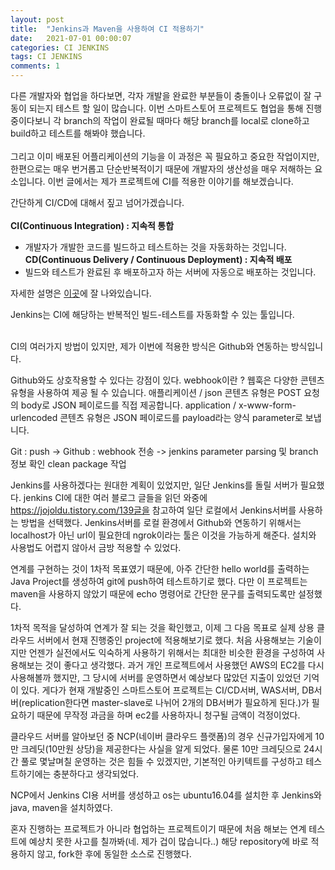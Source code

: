 ```yaml
---
layout: post
title:  "Jenkins과 Maven을 사용하여 CI 적용하기"
date:   2021-07-01 00:00:07
categories: CI JENKINS
tags: CI JENKINS
comments: 1
--- 
```


  다른 개발자와 협업을 하다보면, 각자 개발을 완료한 부분들이 충돌이나 오류없이 잘 구동이 되는지 테스트 할 일이 많습니다. 
 이번 스마트스토어 프로젝트도 협업을 통해 진행 중이다보니 각 branch의 작업이 완료될 때마다 해당 branch를 local로 clone하고 build하고 테스트를 해봐야 했습니다. <br>  
 그리고 이미 배포된 어플리케이션의 기능을 
이 과정은 꼭 필요하고 중요한 작업이지만, 한편으로는 매우 번거롭고 단순반복적이기 때문에 개발자의 생산성을 매우 저해하는 요소입니다. 
이번 글에서는 제가 프로젝트에 CI를 적용한 이야기를 해보겠습니다. 

간단하게 CI/CD에 대해서 짚고 넘어가겠습니다. <br>  
**CI(Continuous Integration) : 지속적 통합**
- 개발자가 개발한 코드를 빌드하고 테스트하는 것을 자동화하는 것입니다. <br> 
**CD(Continuous Delivery / Continuous Deployment) : 지속적 배포**
- 빌드와 테스트가 완료된 후 배포하고자 하는 서버에 자동으로 배포하는 것입니다. <br>  

자세한 설명은 [이곳](https://www.redhat.com/ko/topics/devops/what-is-ci-cd)에 잘 나와있습니다. 

Jenkins는 CI에 해당하는  반복적인 빌드-테스트를 자동화할 수 있는 툴입니다.
<br>  <br>  

CI의 여러가지 방법이 있지만, 제가 이번에 적용한 방식은 Github와 연동하는 방식입니다. 

Github와도 상호작용할 수 있다는 강점이 있다. 
webhook이란 ?
웹훅은 다양한 콘텐츠 유형을 사용하여 제공 될 수 있습니다. 
애플리케이션 / json 콘텐츠 유형은 POST 요청의 body로 JSON 페이로드를 직접 제공합니다. 
application / x-www-form-urlencoded 콘텐츠 유형은 JSON 페이로드를 payload라는 양식 parameter로 보냅니다.

Git : push ->  Github : webhook 전송 -> jenkins parameter parsing 및 branch 정보 확인 clean package 작업

Jenkins를 사용하겠다는 원대한 계획이 있었지만, 일단 Jenkins를 돌릴 서버가 필요했다. 
jenkins CI에 대한 여러 블로그 글들을 읽던 와중에 https://jojoldu.tistory.com/139글을 참고하여 일단 로컬에서 Jenkins서버를 사용하는 방법을 선택했다. 
Jenkins서버를 로컬 환경에서 Github와 연동하기 위해서는 localhost가 아닌 url이 필요한데 ngrok이라는 툴은 이것을 가능하게 해준다. 설치와 사용법도 어렵지 않아서 금방 적용할 수 있었다. 

연계를 구현하는 것이 1차적 목표였기 때문에, 아주 간단한 hello world를 출력하는 Java Project를 생성하여 git에 push하여 테스트하기로 했다. 
다만 이 프로젝트는 maven을 사용하지 않았기 때문에 echo 명령어로 간단한 문구를 출력되도록만 설정했다.

1차적 목적을 달성하여 연계가 잘 되는 것을 확인했고, 이제 그 다음 목표로 실제 상용 클라우드 서버에서 현재 진행중인 project에 적용해보기로 했다. 
처음 사용해보는 기술이지만 언젠가 실전에서도 익숙하게 사용하기 위해서는 최대한 비슷한 환경을 구성하여 사용해보는 것이 좋다고 생각했다. 
과거 개인 프로젝트에서 사용했던 AWS의 EC2를 다시 사용해볼까 했지만, 그 당시에 서버를 운영하면서 예상보다 많았던 지출이 있었던 기억이 있다.
게다가 현재 개발중인 스마트스토어 프로젝트는 CI/CD서버, WAS서버, DB서버(replication한다면 master-slave로 나뉘어 2개의 DB서버가 필요하게 된다.)가 필요하기 때문에 
무작정 과금을 하며 ec2를 사용하자니 청구될 금액이 걱정이었다. 

클라우드 서버를 알아보던 중 NCP(네이버 클라우드 플랫폼)의 경우 신규가입자에게 10만 크레딧(10만원 상당)을 제공한다는 사실을 알게 되었다. 
물론 10만 크레딧으로 24시간 풀로 몇날며칠 운영하는 것은 힘들 수 있겠지만, 기본적인 아키텍트를 구성하고 테스트하기에는 충분하다고 생각되었다. 

NCP에서 Jenkins CI용 서버를 생성하고 os는 ubuntu16.04를 설치한 후 Jenkins와 java, maven을 설치하였다. 

혼자 진행하는 프로젝트가 아니라 협업하는 프로젝트이기 때문에 처음 해보는 연계 테스트에 예상치 못한 사고를 칠까봐(네. 제가 겁이 많습니다..)
해당 repository에 바로 적용하지 않고, fork한 후에 동일한 소스로 진행했다. 
